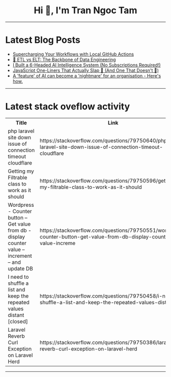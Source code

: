 <h1 align="center">Hi 👋, I'm Tran Ngoc Tam</h1>

---

# Latest Blog Posts 
<!-- BLOG-POST-LIST:START -->
- [Supercharging Your Workflows with Local GitHub Actions](https://dev.to/codenamegrant/supercharging-your-workflows-with-local-github-actions-2o23)
- [🔄 ETL vs ELT: The Backbone of Data Engineering](https://dev.to/parth_maniar_3012/etl-vs-elt-the-backbone-of-data-engineering-58il)
- [I Built a 6-Headed AI Intelligence System &lpar;No Subscriptions Required!&rpar;](https://dev.to/jcloud/i-built-a-6-headed-ai-intelligence-system-no-subscriptions-required-a89)
- [JavaScript One-Liners That Actually Slap 🚀 &lpar;And One That Doesn&#39;t 👀&rpar;](https://dev.to/aaron_rose_0787cc8b4775a0/javascript-one-liners-that-actually-slap-and-one-that-doesnt--20g6)
- [A &#39;feature&#39; of AI can become a &#39;nightmare&#39; for an organisation - Here&#39;s how.](https://dev.to/tilakupadhyay/a-feature-of-ai-can-become-a-nightmare-for-an-organisation-heres-how-h4a)
<!-- BLOG-POST-LIST:END -->

---

# Latest stack oveflow activity
<table>
  <tr><th>Title</th><th>Link</th></tr>
  <!-- STACKOVERFLOW:START --><tr><td>php laravel site down issue of connection timeout cloudflare</td><td>https://stackoverflow.com/questions/79750640/php-laravel-site-down-issue-of-connection-timeout-cloudflare</td></tr><tr><td>Getting my Filtrable class to work as it should</td><td>https://stackoverflow.com/questions/79750596/getting-my-filtrable-class-to-work-as-it-should</td></tr><tr><td>Wordpress - Counter button – Get value from db - display counter value – increment – and update DB</td><td>https://stackoverflow.com/questions/79750551/wordpress-counter-button-get-value-from-db-display-counter-value-increme</td></tr><tr><td>I need to shuffle a list and keep the repeated values distant [closed]</td><td>https://stackoverflow.com/questions/79750458/i-need-to-shuffle-a-list-and-keep-the-repeated-values-distant</td></tr><tr><td>Laravel Reverb Curl Exception on Laravel Herd</td><td>https://stackoverflow.com/questions/79750386/laravel-reverb-curl-exception-on-laravel-herd</td></tr><!-- STACKOVERFLOW:END -->
</table>

---


